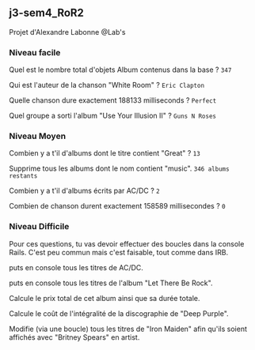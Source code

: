 ## j3-sem4_RoR2

Projet d'Alexandre Labonne @Lab's

### Niveau facile
   Quel est le nombre total d'objets Album contenus dans la base ?
```347```

   Qui est l'auteur de la chanson "White Room" ?
```Eric Clapton```

   Quelle chanson dure exactement 188133 milliseconds ?
```Perfect```

   Quel groupe a sorti l'album "Use Your Illusion II" ?
```Guns N Roses```


### Niveau Moyen
   Combien y a t'il d'albums dont le titre contient "Great" ?
```13```

   Supprime tous les albums dont le nom contient "music".
```346 albums restants```

   Combien y a t'il d'albums écrits par AC/DC ?
```2```

   Combien de chanson durent exactement 158589 millisecondes ?
```0```


### Niveau Difficile
Pour ces questions, tu vas devoir effectuer des boucles dans la console Rails. C'est peu commun mais c'est faisable, tout comme dans IRB.

   puts en console tous les titres de AC/DC.

   puts en console tous les titres de l'album "Let There Be Rock".

   Calcule le prix total de cet album ainsi que sa durée totale.

   Calcule le coût de l'intégralité de la discographie de "Deep Purple".

   Modifie (via une boucle) tous les titres de "Iron Maiden" afin qu'ils soient affichés avec "Britney Spears" en artist.
